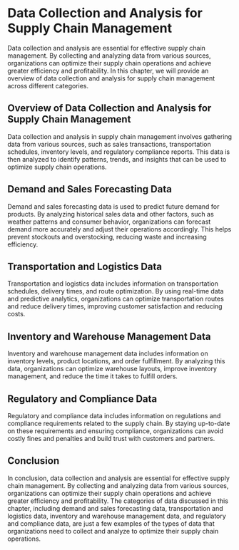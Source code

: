 Data Collection and Analysis for Supply Chain Management
=================================================================

Data collection and analysis are essential for effective supply chain management. By collecting and analyzing data from various sources, organizations can optimize their supply chain operations and achieve greater efficiency and profitability. In this chapter, we will provide an overview of data collection and analysis for supply chain management across different categories.

Overview of Data Collection and Analysis for Supply Chain Management
--------------------------------------------------------------------

Data collection and analysis in supply chain management involves gathering data from various sources, such as sales transactions, transportation schedules, inventory levels, and regulatory compliance reports. This data is then analyzed to identify patterns, trends, and insights that can be used to optimize supply chain operations.

Demand and Sales Forecasting Data
---------------------------------

Demand and sales forecasting data is used to predict future demand for products. By analyzing historical sales data and other factors, such as weather patterns and consumer behavior, organizations can forecast demand more accurately and adjust their operations accordingly. This helps prevent stockouts and overstocking, reducing waste and increasing efficiency.

Transportation and Logistics Data
---------------------------------

Transportation and logistics data includes information on transportation schedules, delivery times, and route optimization. By using real-time data and predictive analytics, organizations can optimize transportation routes and reduce delivery times, improving customer satisfaction and reducing costs.

Inventory and Warehouse Management Data
---------------------------------------

Inventory and warehouse management data includes information on inventory levels, product locations, and order fulfillment. By analyzing this data, organizations can optimize warehouse layouts, improve inventory management, and reduce the time it takes to fulfill orders.

Regulatory and Compliance Data
------------------------------

Regulatory and compliance data includes information on regulations and compliance requirements related to the supply chain. By staying up-to-date on these requirements and ensuring compliance, organizations can avoid costly fines and penalties and build trust with customers and partners.

Conclusion
----------

In conclusion, data collection and analysis are essential for effective supply chain management. By collecting and analyzing data from various sources, organizations can optimize their supply chain operations and achieve greater efficiency and profitability. The categories of data discussed in this chapter, including demand and sales forecasting data, transportation and logistics data, inventory and warehouse management data, and regulatory and compliance data, are just a few examples of the types of data that organizations need to collect and analyze to optimize their supply chain operations.
